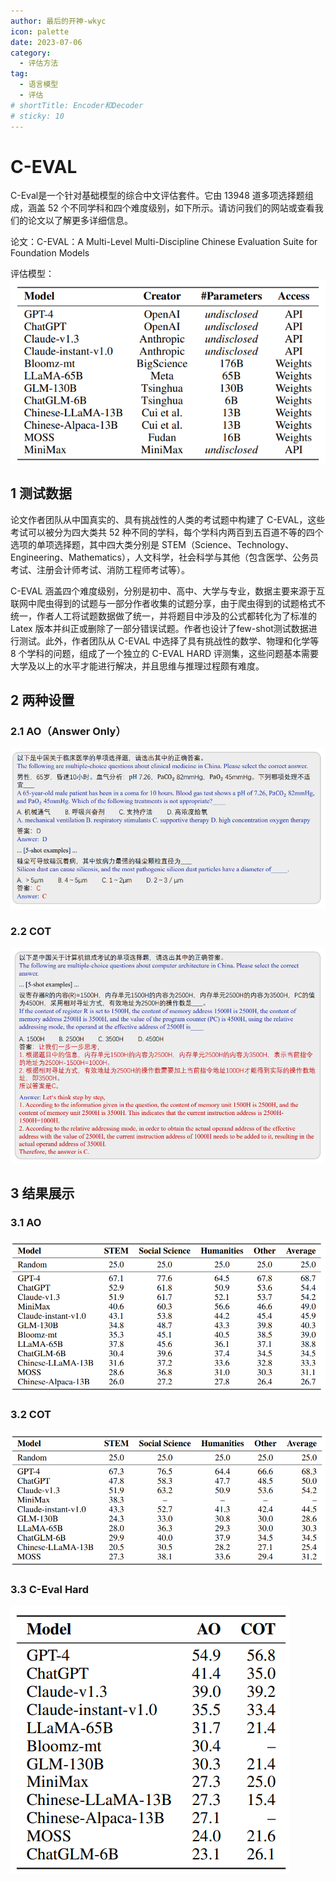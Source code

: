 ```yaml
---
author: 最后的开神-wkyc
icon: palette
date: 2023-07-06
category:
  - 评估方法
tag:
  - 语言模型
  - 评估
# shortTitle: Encoder和Decoder
# sticky: 10
---
```


# C-EVAL

C-Eval是一个针对基础模型的综合中文评估套件。它由 13948 道多项选择题组成，涵盖 52 个不同学科和四个难度级别，如下所示。请访问我们的网站或查看我们的论文以了解更多详细信息。

<!-- more -->

论文：C-EVAL：A Multi-Level Multi-Discipline Chinese Evaluation Suite for Foundation Models

评估模型：
![](/assets/images/eval/ceval_1.png)
## 1 测试数据

论文作者团队从中国真实的、具有挑战性的人类的考试题中构建了 C-EVAL，这些考试可以被分为四大类共 52 种不同的学科，每个学科内两百到五百道不等的四个选项的单项选择题，其中四大类分别是 STEM（Science、Technology、Engineering、Mathematics），人文科学，社会科学与其他（包含医学、公务员考试、注册会计师考试、消防工程师考试等）。

C-EVAL 涵盖四个难度级别，分别是初中、高中、大学与专业，数据主要来源于互联网中爬虫得到的试题与一部分作者收集的试题分享，由于爬虫得到的试题格式不统一，作者人工将试题数据做了统一，并将题目中涉及的公式都转化为了标准的 Latex 版本并纠正或删除了一部分错误试题。作者也设计了few-shot测试数据进行测试。此外，作者团队从 C-EVAL 中选择了具有挑战性的数学、物理和化学等 8 个学科的问题，组成了一个独立的 C-EVAL HARD 评测集，这些问题基本需要大学及以上的水平才能进行解决，并且思维与推理过程颇有难度。

## 2 两种设置
### 2.1 AO（Answer Only）
![示意图](/assets/images/eval/ceval_2.png "图2.1 AO的prompt设置")
### 2.2 COT
![示意图](/assets/images/eval/ceval_3.png "图2.2 COT的prompt设置")
## 3 结果展示
### 3.1 AO
![示意图](/assets/images/eval/ceval_4.png "图2.3 AO的结果表格")
### 3.2 COT
![示意图](/assets/images/eval/ceval_5.png "图2.4 COT的结果表格")
### 3.3 C-Eval Hard
![示意图](/assets/images/eval/ceval_6.png "图2.5 C-Eval Hard的结果表格")
